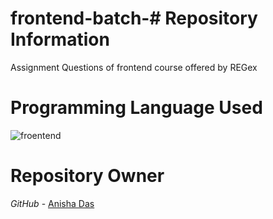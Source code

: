 # frontend-batch-# Repository Information
Assignment Questions of frontend course offered by REGex <br>

# Programming Language Used
<img src="https://miro.medium.com/v2/resize:fit:600/1*uHlx-j01g5ybkJ2d_8dtyQ.png" alt="froentend">

# Repository Owner
*GitHub* - <a href="https://github.com/Anisha3102">Anisha Das</a>
